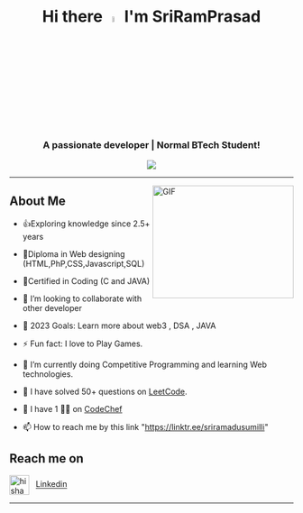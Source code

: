 <div align = "center"><h1> Hi there <a href="https://github.com/SriRamAdusumilli"><img src="https://media.giphy.com/media/hvRJCLFzcasrR4ia7z/giphy.gif" width="5%"></a> 
  I'm SriRamPrasad
</h1></div>
<h3 align="center">A passionate developer | Normal BTech Student!</h3>







<div align="Center">
<img src="https://user-images.githubusercontent.com/61102759/209456873-39b37c53-034e-44b1-b990-c55e3d894864.gif">
</div>












<hr />
<img align="right" alt="GIF" src="https://raw.githubusercontent.com/mitul3737/mitul3737/main/mituls%20code.gif" width="250" height="200" />


<h2>About Me</h2> 

- 👍Exploring knowledge since 2.5+ years<br>
 
- 🧠Diploma in Web designing (HTML,PhP,CSS,Javascript,SQL)<br>

- 📃Certified in Coding (C and JAVA)

- 👯 I’m looking to collaborate with other developer

- 🥅 2023 Goals: Learn more about web3 , DSA , JAVA

- ⚡ Fun fact: I love to Play Games.

- 🌱 I’m currently doing Competitive Programming and learning Web technologies.

- 🥅 I have solved 50+ questions on [LeetCode](https://leetcode.com/Tony_Stark194/).

- 🥅 I have 1 🌟🌟 on [CodeChef](https://www.codechef.com/users/sri_ramprasad) 

- 📫 How to reach me by this link "https://linktr.ee/sriramadusumilli"



<h2>
Reach me on 
</h2>
<p align="left"> 
<a href="https://github.com/SriRamAdusumilli" target="blank"><img align="center" src="https://cdn.jsdelivr.net/npm/simple-icons@3.0.1/icons/github.svg" alt="hisham-maged10" height="35" width="35" /></a>&nbsp;&nbsp;
<a src="https://img.shields.io/badge/LinkedIn-0077B5?style=for-the-badge&logo=linkedin&logoColor=white" href="https://www.linkedin.com/in/absatyaprakash/">Linkedin</a>
</p>
<hr/>

<!---
SriRamAdusumilli/SriRamAdusumilli is a ✨ special ✨ repository because its `README.md` (this file) appears on your GitHub profile.
You can click the Preview link to take a look at your changes.
--->



